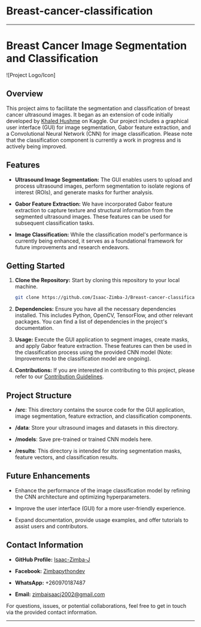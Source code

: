 # Breast-cancer-classification


---

# Breast Cancer Image Segmentation and Classification

![Project Logo/Icon]

## Overview

This project aims to facilitate the segmentation and classification of breast cancer ultrasound images. It began as an extension of code initially developed by [Khaled Hushme](https://www.kaggle.com/code/kaledhoshme) on Kaggle. Our project includes a graphical user interface (GUI) for image segmentation, Gabor feature extraction, and a Convolutional Neural Network (CNN) for image classification. Please note that the classification component is currently a work in progress and is actively being improved.

## Features

- **Ultrasound Image Segmentation:** The GUI enables users to upload and process ultrasound images, perform segmentation to isolate regions of interest (ROIs), and generate masks for further analysis.

- **Gabor Feature Extraction:** We have incorporated Gabor feature extraction to capture texture and structural information from the segmented ultrasound images. These features can be used for subsequent classification tasks.

- **Image Classification:** While the classification model's performance is currently being enhanced, it serves as a foundational framework for future improvements and research endeavors.

## Getting Started

1. **Clone the Repository:** Start by cloning this repository to your local machine.

    ```bash
    git clone https://github.com/Isaac-Zimba-J/Breast-cancer-classification.git
    ```

2. **Dependencies:** Ensure you have all the necessary dependencies installed. This includes Python, OpenCV, TensorFlow, and other relevant packages. You can find a list of dependencies in the project's documentation.

3. **Usage:** Execute the GUI application to segment images, create masks, and apply Gabor feature extraction. These features can then be used in the classification process using the provided CNN model (Note: Improvements to the classification model are ongoing).

4. **Contributions:** If you are interested in contributing to this project, please refer to our [Contribution Guidelines](CONTRIBUTING.md).

## Project Structure

- **/src**: This directory contains the source code for the GUI application, image segmentation, feature extraction, and classification components.

- **/data**: Store your ultrasound images and datasets in this directory.

- **/models**: Save pre-trained or trained CNN models here.

- **/results**: This directory is intended for storing segmentation masks, feature vectors, and classification results.

## Future Enhancements

- Enhance the performance of the image classification model by refining the CNN architecture and optimizing hyperparameters.

- Improve the user interface (GUI) for a more user-friendly experience.

- Expand documentation, provide usage examples, and offer tutorials to assist users and contributors.

## Contact Information

- **GitHub Profile:** [Isaac-Zimba-J](https://github.com/Isaac-Zimba-J?tab=repositories)

- **Facebook:** [Zimbapythondev](https://www.facebook.com/Zimbapythondev)

- **WhatsApp:** +260970187487

- **Email:** zimbaisaacj2002@gmail.com

For questions, issues, or potential collaborations, feel free to get in touch via the provided contact information.

---
